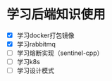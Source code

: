 # 学习后端知识使用

- [x] 学习docker打包镜像
- [x] 学习rabbitmq
- [ ] 学习熔断实现（sentinel-cpp）
- [ ] 学习k8s
- [ ] 学习设计模式
